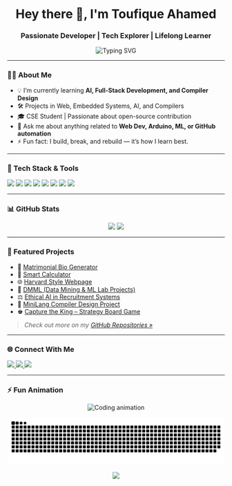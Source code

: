 <h1 align="center">Hey there 👋, I'm Toufique Ahamed</h1>
<h3 align="center">Passionate Developer | Tech Explorer | Lifelong Learner</h3>

<p align="center">
  <img src="https://readme-typing-svg.herokuapp.com/?font=Fira+Code&size=22&duration=3000&pause=1000&center=true&width=435&lines=Welcome+to+my+GitHub!;Full-stack+developer;Loves+AI+%26+Open+Source;Let’s+build+cool+stuff+together!" alt="Typing SVG" />
</p>

---

### 👨‍💻 About Me
- 💡 I’m currently learning **AI, Full-Stack Development, and Compiler Design**
- 🛠️ Projects in Web, Embedded Systems, AI, and Compilers
- 🎓 CSE Student | Passionate about open-source contribution
- 💬 Ask me about anything related to **Web Dev, Arduino, ML, or GitHub automation**
- ⚡ Fun fact: I build, break, and rebuild — it’s how I learn best.

---

### 🧠 Tech Stack & Tools

<p align="left">
  <img src="https://img.shields.io/badge/Code-C++-blue?style=flat&logo=c%2B%2B" />
  <img src="https://img.shields.io/badge/Code-Python-yellow?style=flat&logo=python" />
  <img src="https://img.shields.io/badge/Web-HTML5-orange?style=flat&logo=html5" />
  <img src="https://img.shields.io/badge/CSS3-blue?style=flat&logo=css3" />
  <img src="https://img.shields.io/badge/JavaScript-F7DF1E?style=flat&logo=javascript&logoColor=black" />
  <img src="https://img.shields.io/badge/Tools-Arduino-green?style=flat&logo=arduino" />
  <img src="https://img.shields.io/badge/GitHub-100000?style=flat&logo=github&logoColor=white" />
  <img src="https://img.shields.io/badge/VSCode-007ACC?style=flat&logo=visual-studio-code" />
</p>

---

### 📊 GitHub Stats

<p align="center">
  <img src="https://github-readme-stats.vercel.app/api?username=tofa19&show_icons=true&theme=radical" height="170" />
  <img src="https://github-readme-stats.vercel.app/api/top-langs/?username=tofa19&layout=compact&theme=radical" height="170" />
</p>

---

### 🧠 Featured Projects

- 🔗 <a href="https://github.com/tofa19/matrimonial-biodata">Matrimonial Bio Generator</a>
- 🤮 <a href="https://github.com/tofa19/calculator">Smart Calculator</a>
- 🌐 <a href="https://github.com/tofa19/harvard-homepage-clone">Harvard Style Webpage</a>
- 🤖 <a href="https://github.com/tofa19/dmml">DMML (Data Mining & ML Lab Projects)</a>
- ⚖️ <a href="https://github.com/tofa19/ethical-ai">Ethical AI in Recruitment Systems</a>
- 🔖 <a href="https://github.com/tofa19/mini-compiler">MiniLang Compiler Design Project</a>
- ♚ <a href="https://github.com/tofa19/capture-the-king">Capture the King – Strategy Board Game</a>

> *Check out more on my <a href="https://github.com/tofa19?tab=repositories">GitHub Repositories »</a>*

---

### 🌐 Connect With Me

<p align="left">
  <a href="https://www.linkedin.com/in/toufiqueahamed" target="_blank">
    <img src="https://img.shields.io/badge/LinkedIn-blue?style=flat&logo=linkedin" />
  </a>
  <a href="mailto:tofa.dev19@gmail.com">
    <img src="https://img.shields.io/badge/Email-red?style=flat&logo=gmail&logoColor=white" />
  </a>
  <a href="https://github.com/tofa19">
    <img src="https://img.shields.io/badge/GitHub-000?style=flat&logo=github" />
  </a>
</p>

---

### ⚡ Fun Animation

<p align="center">
  <img src="https://github.com/tofa19/tofa19/raw/main/assets/dev-animation.gif" alt="Coding animation" width="400" />
</p>

<p align="center">
  <img src="https://raw.githubusercontent.com/Platane/snk/output/github-contribution-grid-snake.svg" alt="snake animation" />
</p>

<p align="center">
  <img src="https://media.giphy.com/media/qgQUggAC3Pfv687qPC/giphy.gif" width="400" />
</p>
